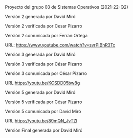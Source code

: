 Proyecto del grupo 03 de Sistemas Operativos (2021-22-Q2)


Versión 2 generada por David Miró

Versión 2 verificada por Cesar Pizarro

Versión 2 comunicada por Ferran Ortega 

URL: https://www.youtube.com/watch?v=svrPIBhR3Tc



Versión 3 generada por David Miró

Versión 3 verificada por César Pizarro

Versión 3 comunicada por César Pizarro

URL https://youtu.be/KCSDD05bw8g




Versión 5 generada por David Miró

Versión 5 verificada por César Pizarro

Versión 5 comunicada por David Miró

URL https://youtu.be/89mQN_JvTZI





Versión Final generada por David Miró

